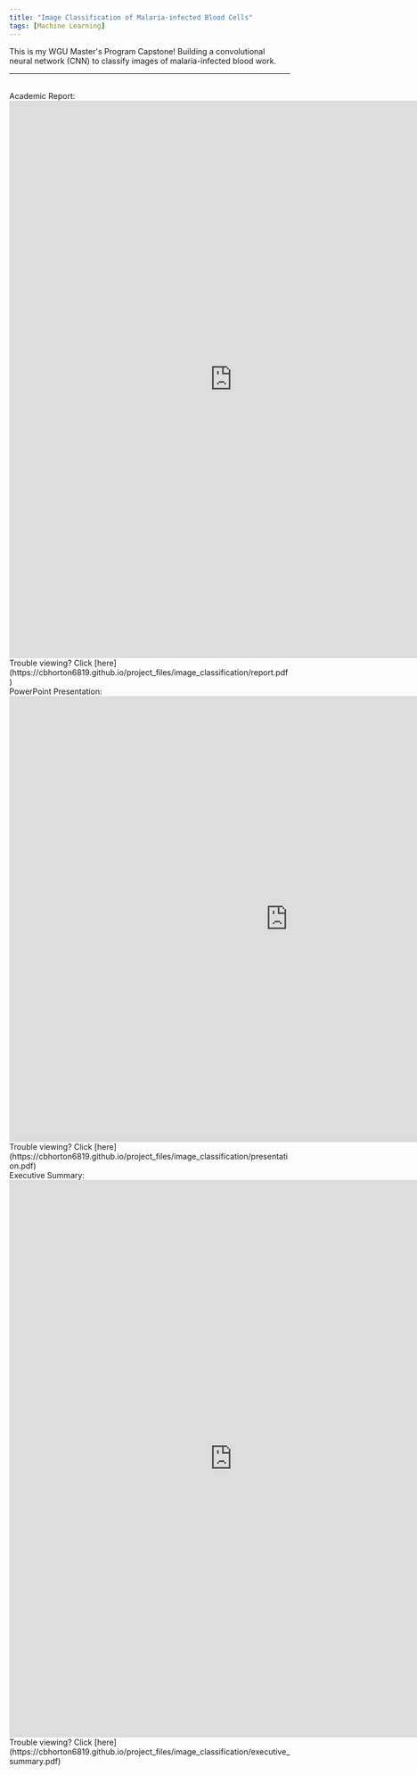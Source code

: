```yaml
---
title: "Image Classification of Malaria-infected Blood Cells"
tags: [Machine Learning]
---
```


This is my WGU Master's Program Capstone! Building a convolutional neural network (CNN) to classify images of malaria-infected blood work.

---

<br>
Academic Report:
<br>
<iframe frameborder="0" scrolling="no" width="800" height="1000" src="https://cbhorton6819.github.io/project_files/image_classification/report.pdf#zoom=100"> </iframe>
Trouble viewing? Click [here](https://cbhorton6819.github.io/project_files/image_classification/report.pdf)

<br>
PowerPoint Presentation:
<br>
<iframe frameborder="0" scrolling="no" width="1000" height="800" src="https://cbhorton6819.github.io/project_files/image_classification/presentation.pdf#zoom=100"> </iframe>
Trouble viewing? Click [here](https://cbhorton6819.github.io/project_files/image_classification/presentation.pdf)

<br>
Executive Summary:
<br>
<iframe frameborder="0" scrolling="no" width="800" height="1000" src="https://cbhorton6819.github.io/project_files/image_classification/executive_summary.pdf#zoom=100"> </iframe>
Trouble viewing? Click [here](https://cbhorton6819.github.io/project_files/image_classification/executive_summary.pdf)